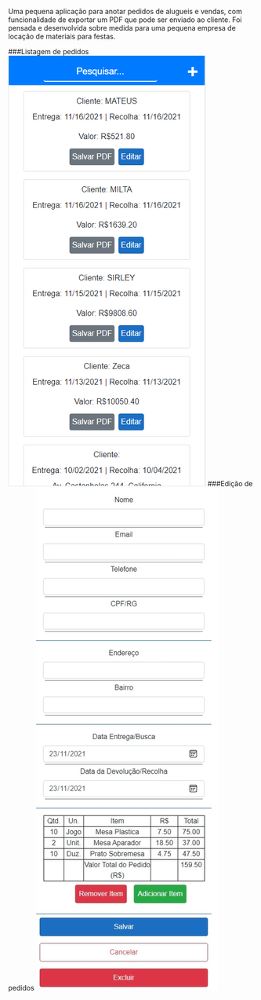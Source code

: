 Uma pequena aplicação para anotar pedidos de alugueis e vendas, com funcionalidade de exportar um PDF que pode ser enviado ao cliente. Foi pensada e desenvolvida sobre medida para uma pequena empresa de locação de materiais para festas.

###Listagem de pedidos
![Listagem de Pedidos](/pagina_lista_pedidos.png)
###Edição de pedidos
![Edição de Pedidos](/pagina_editar_pedido.jpeg)

